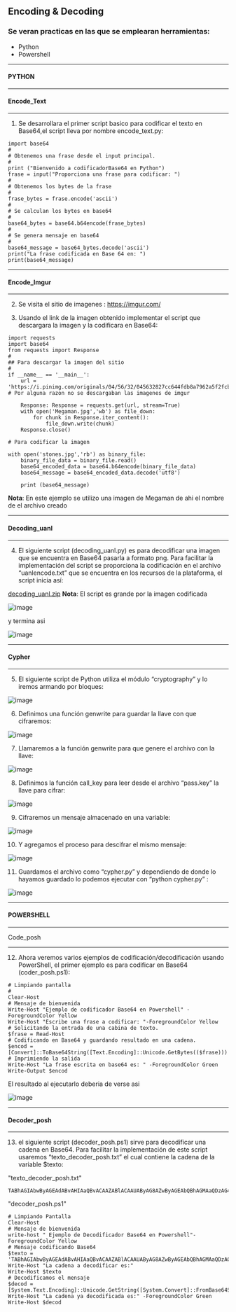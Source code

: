 ## Encoding & Decoding
### Se veran practicas en las que se emplearan herramientas:
- Python
- Powershell
___

#### PYTHON
___

#### Encode_Text
___
1. Se desarrollara el primer script basico para codificar el texto en Base64,el script lleva por nombre encode_text.py:
~~~
import base64
#
# Obtenemos una frase desde el input principal.
#
print ("Bienvenido a codificadorBase64 en Python")
frase = input("Proporciona una frase para codificar: ")
#
# Obtenemos los bytes de la frase
#
frase_bytes = frase.encode('ascii')
#
# Se calculan los bytes en base64
#
base64_bytes = base64.b64encode(frase_bytes)
#
# Se genera mensaje en base64
#
base64_message = base64_bytes.decode('ascii')
print("La frase codificada en Base 64 en: ")
print(base64_message)
~~~
___

#### Encode_Imgur
___
2. Se visita el sitio de imagenes : https://imgur.com/

3. Usando el link de la imagen obtenido implementar el script que descargara la imagen y la codificara en Base64:
~~~
import requests
import base64
from requests import Response
#
## Para descargar la imagen del sitio
#
if __name__ == '__main__':
    url = 'https://i.pinimg.com/originals/04/56/32/045632827cc644fdb8a7962a5f2fcb81.jpg' # Por alguna razon no se descargaban las imagenes de imgur 

    Response: Response = requests.get(url, stream=True)
    with open('Megaman.jpg','wb') as file_down:
        for chunk in Response.iter_content():
            file_down.write(chunk)
    Response.close()

# Para codificar la imagen

with open('stones.jpg','rb') as binary_file:
    binary_file_data = binary_file.read()
    base64_encoded_data = base64.b64encode(binary_file_data)
    base64_message = base64_encoded_data.decode('utf8')

    print (base64_message)
~~~
**Nota**: En este ejemplo se utilizo una imagen de Megaman de ahi el nombre de el archivo creado 
___

#### Decoding_uanl
___
4. El siguiente script (decoding_uanl.py) es para decodificar una imagen que se encuentra en Base64 pasarla a formato png. Para facilitar la implementación del script se proporciona la codificación en el archivo “uanlencode.txt” que se encuentra en los recursos de la plataforma, el script inicia así: 

[decoding_uanl.zip](https://github.com/AVillegas118/AVillegas118/files/10117764/decoding_uanl.zip)
**Nota**: El script es grande por la imagen codificada 

![image](https://user-images.githubusercontent.com/111693854/204660040-b0a7b677-7b6a-4727-aac9-6b235d10650d.png)

y termina asi 
 
![image](https://user-images.githubusercontent.com/111693854/204660275-3f3c3785-4730-48c7-9cda-bdae7b8618df.png)

___

#### Cypher
___
5. El siguiente script de Python utiliza el módulo “cryptography” y lo iremos armando por bloques: 

![image](https://user-images.githubusercontent.com/111693854/204674393-18a2118b-b8ed-43ce-8c31-1e8852251d42.png)

6. Definimos una función genwrite para guardar la llave con que cifraremos:
 
![image](https://user-images.githubusercontent.com/111693854/204674453-c8b209cb-e559-4c15-ab7d-acf254c342ca.png)

7. Llamaremos a la función genwrite para que genere el archivo con la llave:

![image](https://user-images.githubusercontent.com/111693854/204674579-0226aaa6-c99b-4fd4-9145-9a521f48cc71.png)

8. Definimos la función call_key para leer desde el archivo “pass.key” la llave para cifrar:

![image](https://user-images.githubusercontent.com/111693854/204674678-e0049e63-23c5-4461-81f7-9b3df54fdf99.png)

9. Cifraremos un mensaje almacenado en una variable:

![image](https://user-images.githubusercontent.com/111693854/204674719-6bf3e69f-5e84-4ffb-8f1f-576897c210f2.png)

10. Y agregamos el proceso para descifrar el mismo mensaje:

![image](https://user-images.githubusercontent.com/111693854/204674792-1c8677f9-1e04-49bb-901f-62e5007ace13.png)

11. Guardamos el archivo como “cypher.py” y dependiendo de donde lo hayamos guardado lo
podemos ejecutar con “python cypher.py” : 

![image](https://user-images.githubusercontent.com/111693854/204674886-b42a6900-859d-4a64-9e26-2463fc308ff2.png)

___

#### POWERSHELL
___

Code_posh
___
12. Ahora veremos varios ejemplos de codificación/decodificación usando PowerShell, el primer ejemplo es para codificar en Base64 (coder_posh.ps1):
~~~
# Limpiando pantalla
# 
Clear-Host
# Mensaje de bienvenida
Write-Host "Ejemplo de codificador Base64 en Powershell" -ForegroundColor Yellow
Write-Host "Escribe una frase a codificar: "-ForegroundColor Yellow
# Solicitando la entrada de una cabina de texto.
$frase = Read-Host
# Codificando en Base64 y guardando resultado en una cadena.
$encod = [Convert]::ToBase64String([Text.Encoding]::Unicode.GetBytes(($frase)))
# Imprimiendo la salida
Write-Host "La frase escrita en base64 es: " -ForegroundColor Green
Write-Output $encod 
~~~
El resultado al ejecutarlo deberia de verse asi 

![image](https://user-images.githubusercontent.com/111693854/204675088-ca8ce449-c586-4783-95d6-97f0bdc44126.png)

___

#### Decoder_posh
___
13. el siguiente script (decoder_posh.ps1) sirve para decodificar una cadena en Base64. Para facilitar la implementación de este script usaremos “texto_decoder_posh.txt” el cual contiene la cadena de la variable $texto: 

"texto_decoder_posh.txt"
~~~
TABhAGIAbwByAGEAdABvAHIAaQBvACAAZABlACAAUAByAG8AZwByAGEAbQBhAGMAaQDzAG4AIABwAGEAcgBhACAAQwBpAGIAZQByAFMAZQBnAHUAcgBpAGQAYQBkACAAUwBlAHMAaQDzAG4AIAAxADAA
~~~

"decoder_posh.ps1"
~~~
# Limpiando Pantalla 
Clear-Host
# Mensaje de bienvenida 
write-host " Ejemplo de Decodificador Base64 en Powershell"-ForegroundColor Yellow
# Mensaje codificando Base64
$texto = 'TABhAGIAbwByAGEAdABvAHIAaQBvACAAZABlACAAUAByAG8AZwByAGEAbQBhAGMAaQDzAG4AIABwAGEAcgBhACAAQwBpAGIAZQByAFMAZQBnAHUAcgBpAGQAYQBkACAAUwBlAHMAaQDzAG4AIAAxADAA'
Write-Host "La cadena a decodificar es:"
Write-Host $texto
# Decodificamos el mensaje
$decod =[System.Text.Encoding]::Unicode.GetString([System.Convert]::FromBase64String($texto))
Write-Host "La cadena ya decodificada es:" -ForegroundColor Green
Write-Host $decod
~~~
